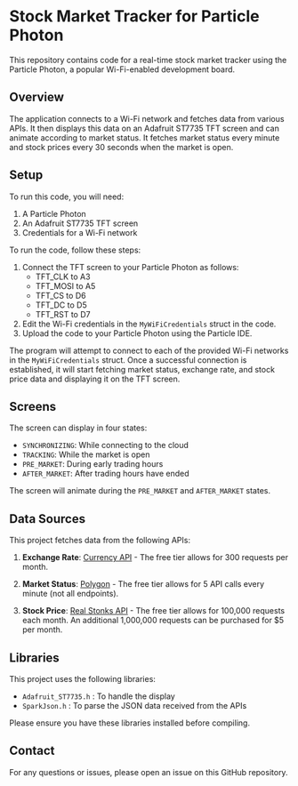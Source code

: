 # Stock Market Tracker for Particle Photon

This repository contains code for a real-time stock market tracker using the Particle Photon, a popular Wi-Fi-enabled development board.

## Overview

The application connects to a Wi-Fi network and fetches data from various APIs. It then displays this data on an Adafruit ST7735 TFT screen and can animate according to market status. It fetches market status every minute and stock prices every 30 seconds when the market is open.

## Setup

To run this code, you will need:

1. A Particle Photon
2. An Adafruit ST7735 TFT screen
3. Credentials for a Wi-Fi network

To run the code, follow these steps:

1. Connect the TFT screen to your Particle Photon as follows:
   * TFT_CLK to A3
   * TFT_MOSI to A5
   * TFT_CS to D6
   * TFT_DC to D5
   * TFT_RST to D7
2. Edit the Wi-Fi credentials in the `MyWiFiCredentials` struct in the code.
3. Upload the code to your Particle Photon using the Particle IDE.

The program will attempt to connect to each of the provided Wi-Fi networks in the `MyWiFiCredentials` struct. Once a successful connection is established, it will start fetching market status, exchange rate, and stock price data and displaying it on the TFT screen.

## Screens

The screen can display in four states:
* `SYNCHRONIZING`: While connecting to the cloud
* `TRACKING`: While the market is open
* `PRE_MARKET`: During early trading hours
* `AFTER_MARKET`: After trading hours have ended

The screen will animate during the `PRE_MARKET` and `AFTER_MARKET` states.

## Data Sources

This project fetches data from the following APIs:

1. **Exchange Rate**: [Currency API](https://currencyapi.com) - The free tier allows for 300 requests per month.

2. **Market Status**: [Polygon](https://api.polygon.io) - The free tier allows for 5 API calls every minute (not all endpoints).

3. **Stock Price**: [Real Stonks API]([https://realstonks.p.rapidapi.com/](https://rapidapi.com/amansharma2910/api/realstonks)) - The free tier allows for 100,000 requests each month. An additional 1,000,000 requests can be purchased for $5 per month.

## Libraries

This project uses the following libraries:
* `Adafruit_ST7735.h` : To handle the display
* `SparkJson.h` : To parse the JSON data received from the APIs

Please ensure you have these libraries installed before compiling.

## Contact

For any questions or issues, please open an issue on this GitHub repository.
